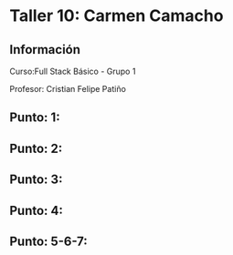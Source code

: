 <h1>Taller 10: Carmen Camacho</h1>

<h2>Información</h2>
<p>Curso:Full Stack Básico - Grupo 1</p>
<p>Profesor: Cristian Felipe Patiño</p>

<h2>Punto: 1: </h2>
<h2>Punto: 2: </h2>
<h2>Punto: 3: </h2>
<h2>Punto: 4: </h2>
<h2>Punto: 5-6-7: </h2>



